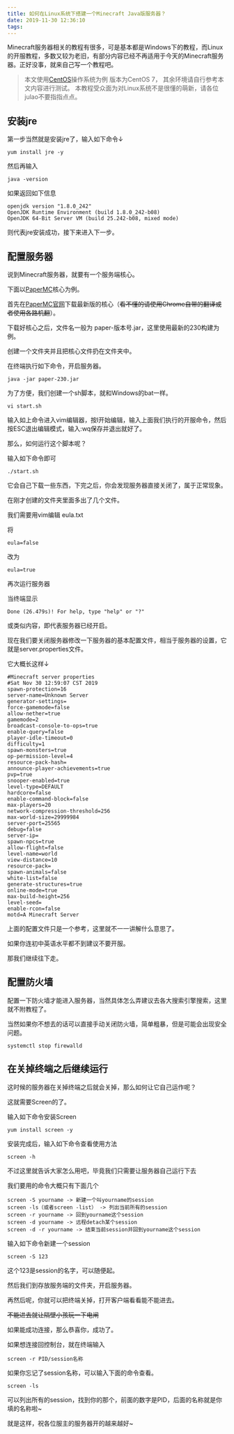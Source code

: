 ```yaml
---
title: 如何在Linux系统下搭建一个Minecraft Java版服务器？
date: 2019-11-30 12:36:10
tags:
---
```

Minecraft服务器相关的教程有很多，可是基本都是Windows下的教程，而Linux的开服教程，多数又较为老旧，有部分内容已经不再适用于今天的Minecraft服务器。正好没事，就来自己写一个教程吧。

>本文使用[CentOS](https://www.centos.org/)操作系统为例 版本为CentOS 7，
>其余环境请自行参考本文内容进行测试。
>本教程受众面为对Linux系统不是很懂的萌新，请各位julao不要指指点点。

<!-- more -->

## 安装jre

第一步当然就是安装jre了，输入如下命令↓

```
yum install jre -y
```

然后再输入

```
java -version
```

如果返回如下信息

```
openjdk version "1.8.0_242"
OpenJDK Runtime Environment (build 1.8.0_242-b08)
OpenJDK 64-Bit Server VM (build 25.242-b08, mixed mode)
```

则代表jre安装成功，接下来进入下一步。

## 配置服务器

说到Minecraft服务器，就要有一个服务端核心。

下面以[PaperMC](https://papermc.io)核心为例。

首先在[PaperMC官网](https://papermc.io)下载最新版的核心（~~看不懂的请使用Chrome自带的翻译或者使用各路机翻~~）。

下载好核心之后，文件名一般为 paper-版本号.jar，这里使用最新的230构建为例。

创建一个文件夹并且把核心文件扔在文件夹中。

在终端执行如下命令，开启服务器。

```
java -jar paper-230.jar
```
为了方便，我们创建一个sh脚本，就和Windows的bat一样。

```
vi start.sh
```
输入如上命令进入vim编辑器，按I开始编辑，输入上面我们执行的开服命令，然后按ESC退出编辑模式，输入:wq保存并退出就好了。

那么，如何运行这个脚本呢？

输入如下命令即可

```
./start.sh
```

它会自己下载一些东西，下完之后，你会发现服务器直接关闭了，属于正常现象。

在刚才创建的文件夹里面多出了几个文件。

我们需要用vim编辑 eula.txt

将

```
eula=false
```

改为

```
eula=true
```

再次运行服务器

当终端显示

```
Done (26.479s)! For help, type "help" or "?"
```

或类似内容，即代表服务器已经开启。

现在我们要关闭服务器修改一下服务器的基本配置文件，相当于服务器的设置，它就是server.properties文件。

它大概长这样↓

```
#Minecraft server properties
#Sat Nov 30 12:59:07 CST 2019
spawn-protection=16
server-name=Unknown Server
generator-settings=
force-gamemode=false
allow-nether=true
gamemode=2
broadcast-console-to-ops=true
enable-query=false
player-idle-timeout=0
difficulty=1
spawn-monsters=true
op-permission-level=4
resource-pack-hash=
announce-player-achievements=true
pvp=true
snooper-enabled=true
level-type=DEFAULT
hardcore=false
enable-command-block=false
max-players=20
network-compression-threshold=256
max-world-size=29999984
server-port=25565
debug=false
server-ip=
spawn-npcs=true
allow-flight=false
level-name=world
view-distance=10
resource-pack=
spawn-animals=false
white-list=false
generate-structures=true
online-mode=true
max-build-height=256
level-seed=
enable-rcon=false
motd=A Minecraft Server
```

上面的配置文件只是一个参考，这里就不一一讲解什么意思了。

如果你连初中英语水平都不到建议不要开服。

那我们继续往下走。

## 配置防火墙

配置一下防火墙才能进入服务器，当然具体怎么弄建议去各大搜索引擎搜索，这里就不附教程了。

当然如果你不想去的话可以直接手动关闭防火墙，简单粗暴，但是可能会出现安全问题。

```
systemctl stop firewalld
```



## 在关掉终端之后继续运行

这时候的服务器在关掉终端之后就会关掉，那么如何让它自己运作呢？

这就需要Screen的了。

输入如下命令安装Screen
```
yum install screen -y
```
安装完成后，输入如下命令查看使用方法
```
screen -h
```
不过这里就告诉大家怎么用吧，毕竟我们只需要让服务器自己运行下去

我们要用的命令大概只有下面几个
```
screen -S yourname -> 新建一个叫yourname的session
screen -ls（或者screen -list） -> 列出当前所有的session
screen -r yourname -> 回到yourname这个session
screen -d yourname -> 远程detach某个session
screen -d -r yourname -> 结束当前session并回到yourname这个session
```
输入如下命令新建一个session
```
screen -S 123
```
这个123是session的名字，可以随便起。

然后我们到存放服务端的文件夹，开启服务器。

再然后呢，你就可以把终端关掉，打开客户端看看能不能进去。

~~不能进去就让隔壁小孩玩一下电闸~~

如果能成功连接，那么恭喜你，成功了。

如果想连接回控制台，就在终端输入

```
screen -r PID/session名称
```

如果你忘记了session名称，可以输入下面的命令查看。

```
screen -ls
```

可以列出所有的session，找到你的那个，前面的数字是PID，后面的名称就是你填的名称啦~

就是这样，祝各位服主的服务器开的越来越好~